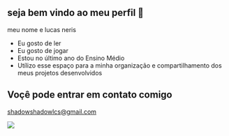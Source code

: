 ## seja bem vindo ao meu perfil 🖤

 meu nome e lucas neris
  
- Eu gosto de ler
- Eu gosto de jogar
- Estou no último ano do Ensino Médio
- Utílizo esse espaço para a minha organização e compartilhamento dos meus projetos desenvolvidos

## Voçê pode entrar em contato comigo 

shadowshadowlcs@gmail.com

![](https://media1.tenor.com/m/e4xU4IYE2AwAAAAC/kitty-cat.gif)
